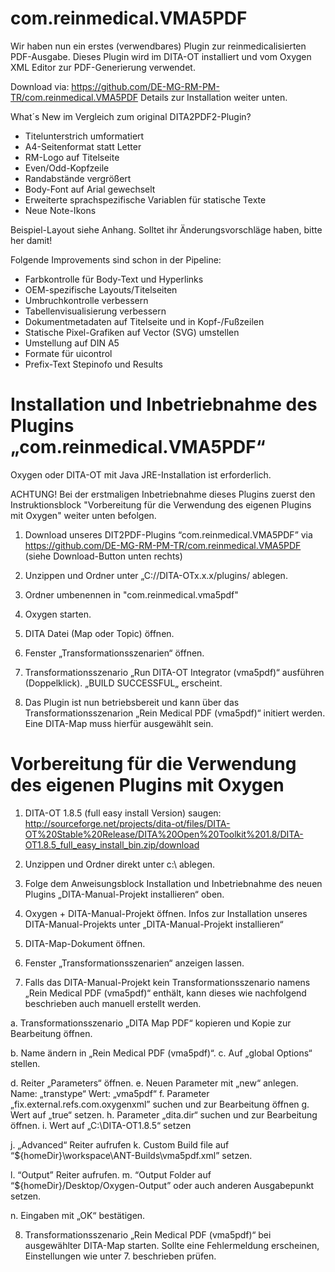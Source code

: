 # com.reinmedical.VMA5PDF

Wir haben nun ein erstes (verwendbares) Plugin zur reinmedicalisierten PDF-Ausgabe.
Dieses Plugin wird im DITA-OT installiert und vom Oxygen XML Editor zur PDF-Generierung verwendet.

Download via:
https://github.com/DE-MG-RM-PM-TR/com.reinmedical.VMA5PDF
Details zur Installation weiter unten.


What´s New im Vergleich zum original DITA2PDF2-Plugin?
- Titelunterstrich umformatiert
- A4-Seitenformat statt Letter
- RM-Logo auf Titelseite
- Even/Odd-Kopfzeile
- Randabstände vergrößert
- Body-Font auf Arial gewechselt
- Erweiterte sprachspezifische Variablen für statische Texte 
- Neue Note-Ikons

Beispiel-Layout siehe Anhang.
Solltet ihr Änderungsvorschläge haben, bitte her damit!

Folgende Improvements sind schon in der Pipeline:
- Farbkontrolle für Body-Text und Hyperlinks
- OEM-spezifische Layouts/Titelseiten
- Umbruchkontrolle verbessern
- Tabellenvisualisierung verbessern
- Dokumentmetadaten auf Titelseite und in Kopf-/Fußzeilen
- Statische Pixel-Grafiken auf Vector (SVG) umstellen
- Umstellung auf DIN A5
- Formate für uicontrol
- Prefix-Text Stepinofo und Results




# Installation und Inbetriebnahme des Plugins „com.reinmedical.VMA5PDF“

Oxygen oder DITA-OT mit Java JRE-Installation ist erforderlich.

ACHTUNG! Bei der erstmaligen Inbetriebnahme dieses Plugins zuerst den Instruktionsblock 
                   "Vorbereitung für die Verwendung des eigenen Plugins mit Oxygen" weiter unten befolgen.


1.	Download unseres DIT2PDF-Plugins “com.reinmedical.VMA5PDF” via
https://github.com/DE-MG-RM-PM-TR/com.reinmedical.VMA5PDF
(siehe Download-Button unten rechts)

2.	Unzippen und Ordner unter „C://DITA-OTx.x.x/plugins/ ablegen.
3.	Ordner umbenennen in "com.reinmedical.vma5pdf"

4.	Oxygen starten. 

5.	DITA Datei (Map oder Topic) öffnen.

6.	Fenster „Transformationsszenarien“ öffnen.
7.	Transformationsszenario „Run DITA-OT Integrator (vma5pdf)“ ausführen (Doppelklick).
„BUILD SUCCESSFUL„ erscheint.

8.	Das Plugin ist nun betriebsbereit und kann über das Transformationsszenarion „Rein Medical PDF (vma5pdf)“ initiert werden.
Eine DITA-Map muss hierfür ausgewählt sein.




# Vorbereitung für die Verwendung des eigenen Plugins mit Oxygen

1.	DITA-OT 1.8.5 (full easy install Version) saugen:
http://sourceforge.net/projects/dita-ot/files/DITA-OT%20Stable%20Release/DITA%20Open%20Toolkit%201.8/DITA-OT1.8.5_full_easy_install_bin.zip/download

2.	Unzippen und Ordner direkt unter c:\ ablegen.

3.	Folge dem Anweisungsblock  Installation und Inbetriebnahme des neuen Plugins „DITA-Manual-Projekt installieren“ oben.

4.	Oxygen +  DITA-Manual-Projekt öffnen.
Infos zur Installation unseres DITA-Manual-Projekts unter „DITA-Manual-Projekt installieren“

5.	DITA-Map-Dokument öffnen.

6.	Fenster „Transformationsszenarien“ anzeigen lassen.

7.	Falls das DITA-Manual-Projekt kein Transformationsszenario namens „Rein Medical PDF (vma5pdf)“ enthält, kann dieses wie nachfolgend beschrieben auch manuell erstellt werden.

a.	Transformationsszenario „DITA Map PDF“ kopieren und Kopie zur Bearbeitung öffnen.

b.	Name ändern in „Rein Medical PDF (vma5pdf)“.
c.	Auf „global Options“ stellen.

d.	Reiter „Parameters“ öffnen.
e.	Neuen Parameter mit „new“ anlegen.
Name: „transtype“
Wert: „vma5pdf“
f.	Parameter „fix.external.refs.com.oxygenxml” suchen und zur Bearbeitung öffnen
g.	Wert auf „true“ setzen.
h.	Parameter „dita.dir“ suchen und zur Bearbeitung öffnen.
i.	Wert auf „C:\DITA-OT1.8.5“ setzen

j.	„Advanced“ Reiter aufrufen
k.	Custom Build file auf “${homeDir}\workspace\ANT-Builds\vma5pdf.xml” setzen.

l.	“Output” Reiter aufrufen.
m.	“Output Folder auf “${homeDir}/Desktop/Oxygen-Output” oder auch anderen Ausgabepunkt setzen.

n.	Eingaben mit „OK“ bestätigen.

8.	Transformationsszenario „Rein Medical PDF (vma5pdf)“ bei ausgewählter DITA-Map starten.
Sollte eine Fehlermeldung erscheinen, Einstellungen wie unter 7. beschrieben prüfen.



